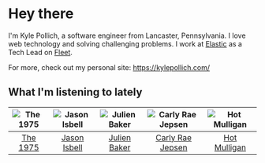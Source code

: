 # Hey there


I'm Kyle Pollich, a software engineer from Lancaster, Pennsylvania. I love web technology and solving challenging problems.
I work at [Elastic](https://www.elastic.co/) as a Tech Lead on [Fleet](https://www.elastic.co/guide/en/fleet/current/fleet-overview.html).

For more, check out my personal site: https://kylepollich.com/

## What I'm listening to lately

<!-- begin artists -->
  |![The 1975](https://i.scdn.co/image/ab6761610000f17889348336354096fd4e36ca73)|![Jason Isbell](https://i.scdn.co/image/ab6761610000f1784d03c4e0dacde5c1702c7c2f)|![Julien Baker](https://i.scdn.co/image/ab6761610000f17809239cf62ab2187c023fcee4)|![Carly Rae Jepsen](https://i.scdn.co/image/ab6761610000f178358577f183465ae7698a53a7)|![Hot Mulligan](https://i.scdn.co/image/ab6761610000f178ba1ce18b6a63e392b4d66e9e)|
  |:---:|:---:|:---:|:---:|:---:|
  |[The 1975](https://open.spotify.com/artist/3mIj9lX2MWuHmhNCA7LSCW)|[Jason Isbell](https://open.spotify.com/artist/3Q8wgwyVVv0z4UEh1HB0KY)|[Julien Baker](https://open.spotify.com/artist/12zbUHbPHL5DGuJtiUfsip)|[Carly Rae Jepsen](https://open.spotify.com/artist/6sFIWsNpZYqfjUpaCgueju)|[Hot Mulligan](https://open.spotify.com/artist/1lKZzN2d4IqiEYxyECIEHI)|
<!-- end artists -->
